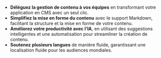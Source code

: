 - **Déléguez la gestion de contenu à vos équipes** en transformant votre application en CMS avec un seul clic.
- **Simplifiez la mise en forme du contenu** avec le support Markdown, facilitant la structure et la mise en forme de votre contenu.
- **Améliorez votre productivité avec l'IA**, en utilisant des suggestions intelligentes et une automatisation pour streamliner la création de contenu.
- **Soutenez plusieurs langues** de manière fluide, garantissant une localisation fluide pour les audiences mondiales.
